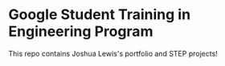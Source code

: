 # Google Student Training in Engineering Program

This repo contains Joshua Lewis's portfolio and STEP projects!
